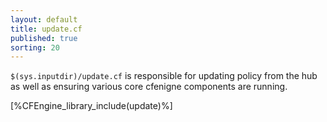 ```yaml
---
layout: default
title: update.cf
published: true
sorting: 20
---
```


`$(sys.inputdir)/update.cf` is responsible for updating
policy from the hub as well as ensuring various core
cfenigne components are running.

[%CFEngine_library_include(update)%]
